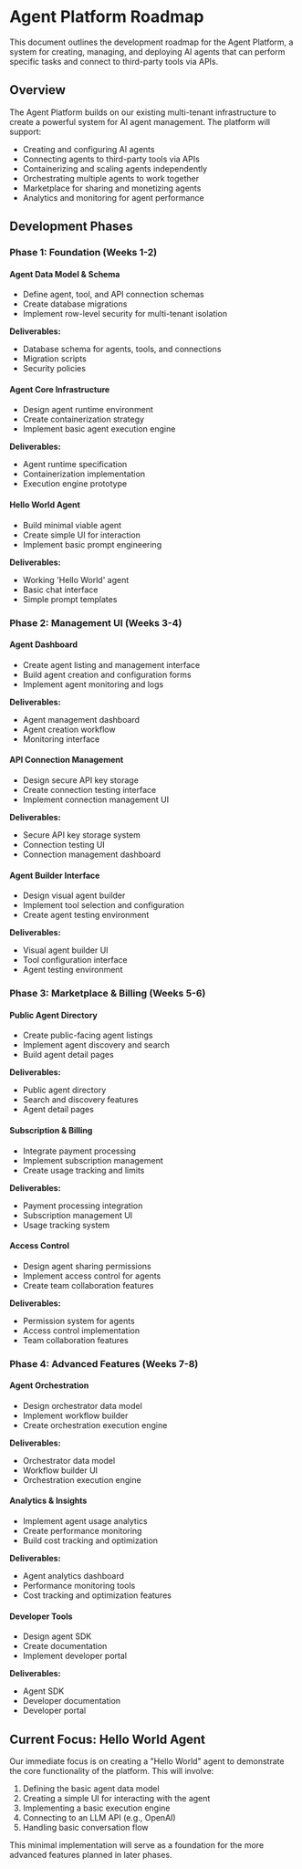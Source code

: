 # Agent Platform Roadmap

This document outlines the development roadmap for the Agent Platform, a system for creating, managing, and deploying AI agents that can perform specific tasks and connect to third-party tools via APIs.

## Overview

The Agent Platform builds on our existing multi-tenant infrastructure to create a powerful system for AI agent management. The platform will support:

- Creating and configuring AI agents
- Connecting agents to third-party tools via APIs
- Containerizing and scaling agents independently
- Orchestrating multiple agents to work together
- Marketplace for sharing and monetizing agents
- Analytics and monitoring for agent performance

## Development Phases

### Phase 1: Foundation (Weeks 1-2)

#### Agent Data Model & Schema
- Define agent, tool, and API connection schemas
- Create database migrations
- Implement row-level security for multi-tenant isolation

**Deliverables:**
- Database schema for agents, tools, and connections
- Migration scripts
- Security policies

#### Agent Core Infrastructure
- Design agent runtime environment
- Create containerization strategy
- Implement basic agent execution engine

**Deliverables:**
- Agent runtime specification
- Containerization implementation
- Execution engine prototype

#### Hello World Agent
- Build minimal viable agent
- Create simple UI for interaction
- Implement basic prompt engineering

**Deliverables:**
- Working 'Hello World' agent
- Basic chat interface
- Simple prompt templates

### Phase 2: Management UI (Weeks 3-4)

#### Agent Dashboard
- Create agent listing and management interface
- Build agent creation and configuration forms
- Implement agent monitoring and logs

**Deliverables:**
- Agent management dashboard
- Agent creation workflow
- Monitoring interface

#### API Connection Management
- Design secure API key storage
- Create connection testing interface
- Implement connection management UI

**Deliverables:**
- Secure API key storage system
- Connection testing UI
- Connection management dashboard

#### Agent Builder Interface
- Design visual agent builder
- Implement tool selection and configuration
- Create agent testing environment

**Deliverables:**
- Visual agent builder UI
- Tool configuration interface
- Agent testing environment

### Phase 3: Marketplace & Billing (Weeks 5-6)

#### Public Agent Directory
- Create public-facing agent listings
- Implement agent discovery and search
- Build agent detail pages

**Deliverables:**
- Public agent directory
- Search and discovery features
- Agent detail pages

#### Subscription & Billing
- Integrate payment processing
- Implement subscription management
- Create usage tracking and limits

**Deliverables:**
- Payment processing integration
- Subscription management UI
- Usage tracking system

#### Access Control
- Design agent sharing permissions
- Implement access control for agents
- Create team collaboration features

**Deliverables:**
- Permission system for agents
- Access control implementation
- Team collaboration features

### Phase 4: Advanced Features (Weeks 7-8)

#### Agent Orchestration
- Design orchestrator data model
- Implement workflow builder
- Create orchestration execution engine

**Deliverables:**
- Orchestrator data model
- Workflow builder UI
- Orchestration execution engine

#### Analytics & Insights
- Implement agent usage analytics
- Create performance monitoring
- Build cost tracking and optimization

**Deliverables:**
- Agent analytics dashboard
- Performance monitoring tools
- Cost tracking and optimization features

#### Developer Tools
- Design agent SDK
- Create documentation
- Implement developer portal

**Deliverables:**
- Agent SDK
- Developer documentation
- Developer portal

## Current Focus: Hello World Agent

Our immediate focus is on creating a "Hello World" agent to demonstrate the core functionality of the platform. This will involve:

1. Defining the basic agent data model
2. Creating a simple UI for interacting with the agent
3. Implementing a basic execution engine
4. Connecting to an LLM API (e.g., OpenAI)
5. Handling basic conversation flow

This minimal implementation will serve as a foundation for the more advanced features planned in later phases. 